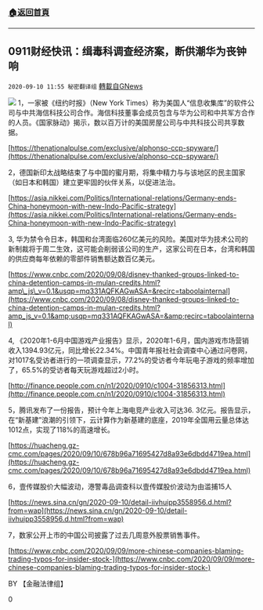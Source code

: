 ###  [:house:返回首頁](https://github.com/ourhimalayas/txt)
---

## 0911财经快讯：缉毒科调查经济案，断供潮华为丧钟响
`2020-09-10 11:55 秘密翻译组` [轉載自GNews](https://gnews.org/zh-hant/346008/)

![](https://s3.amazonaws.com/gnews-media-offload/wp-content/uploads/2020/09/10113829/image-135.png)
1，一家被《纽约时报》（New York Times）称为美国人“信息收集库”的软件公司与中共海信科技公司合作。海信科技董事会成员包含与华为公司和中共军方合作的人员。《国家脉动》揭示，数以百万计的美国房屋公司与中共科技公司共享数据。

[https://thenationalpulse.com/exclusive/alphonso-ccp-spyware/](https://thenationalpulse.com/exclusive/alphonso-ccp-spyware/)

2，德国新印太战略结束了与中国的蜜月期，将集中精力与与该地区的民主国家（如日本和韩国）建立更牢固的伙伴关系，以促进法治。

[https://asia.nikkei.com/Politics/International-relations/Germany-ends-China-honeymoon-with-new-Indo-Pacific-strategy](https://asia.nikkei.com/Politics/International-relations/Germany-ends-China-honeymoon-with-new-Indo-Pacific-strategy)

3, 华为禁令令日本，韩国和台湾面临260亿美元的风险。美国对华为技术公司的新制裁将于周二生效，这可能会削弱该公司的生产，这家公司在日本，台湾和韩国的供应商每年依赖的零部件销售额达数百亿美元。

[https://www.cnbc.com/2020/09/08/disney-thanked-groups-linked-to-china-detention-camps-in-mulan-credits.html?amp\_js\_v=0.1&usqp=mq331AQFKAGwASA=&recirc=taboolainternal](https://www.cnbc.com/2020/09/08/disney-thanked-groups-linked-to-china-detention-camps-in-mulan-credits.html?amp_js_v=0.1&amp;usqp=mq331AQFKAGwASA=&amp;recirc=taboolainternal)

4, 《2020年1-6月中国游戏产业报告》显示，2020年1-6月，国内游戏市场营销收入1394.93亿元，同比增长22.34%。中国青年报社社会调查中心通过问卷网，对1017名受访者进行的一项调查显示，77.2%的受访者今年玩电子游戏的频率增加了，65.5%的受访者每天玩游戏超过2小时。

[http://finance.people.com.cn/n1/2020/0910/c1004-31856313.html](http://finance.people.com.cn/n1/2020/0910/c1004-31856313.html)

5，腾讯发布了一份报告，预计今年上海电竞产业收入可达36. 3亿元。报告显示，在“新基建”浪潮的引领下，云计算作为新基建的底座，2019年全国用云量总体达1012点，实现了118%的高速增长。

[https://huacheng.gz-cmc.com/pages/2020/09/10/678b96a71695427d8a93e6dbdd4719ea.html](https://huacheng.gz-cmc.com/pages/2020/09/10/678b96a71695427d8a93e6dbdd4719ea.html)

6，壹传媒股价大幅波动，港警毒品调查科以壹传媒股价波动为由滥捕15人

[https://news.sina.cn/gn/2020-09-10/detail-iivhuipp3558956.d.html?from=wap](https://news.sina.cn/gn/2020-09-10/detail-iivhuipp3558956.d.html?from=wap)

7，数家公开上市的中国公司披露了过去几周意外股票销售事件。

[https://www.cnbc.com/2020/09/09/more-chinese-companies-blaming-trading-typos-for-insider-stock-](https://www.cnbc.com/2020/09/09/more-chinese-companies-blaming-trading-typos-for-insider-stock-)

BY 【金融法律组】

0
